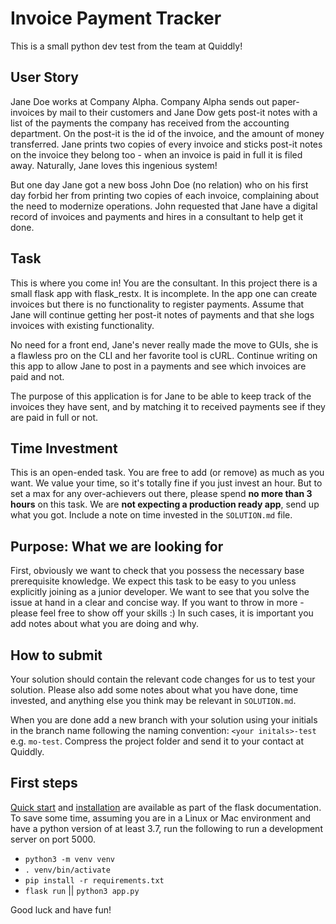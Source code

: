 Invoice Payment Tracker
=======================

This is a small python dev test from the team at Quiddly!

## User Story

Jane Doe works at Company Alpha.
Company Alpha sends out paper-invoices by mail to their customers and Jane Dow gets post-it notes with a list of the 
payments the company has received from the accounting department.
On the post-it is the id of the invoice, and the amount of money transferred.
Jane prints two copies of every invoice and sticks post-it notes on the invoice they belong too - when an invoice is
paid in full it is filed away. Naturally, Jane loves this ingenious system!

But one day Jane got a new boss John Doe (no relation) who on his first day forbid her from printing two copies of
each invoice, complaining about the need to modernize operations. 
John requested that Jane have a digital record of invoices and payments and hires in a consultant to help get it done.

## Task

This is where you come in! You are the consultant.
In this project there is a small flask app with flask_restx. It is incomplete.
In the app one can create invoices but there is no functionality to register payments.
Assume that Jane will continue getting her post-it notes of payments and that she logs invoices with existing
functionality.

No need for a front end, Jane's never really made the move to GUIs, she is a flawless pro on the CLI
and her favorite tool is cURL.
Continue writing on this app to allow Jane to post in a payments and see which invoices are paid and not.

The purpose of this application is for Jane to be able to keep track of the invoices they have sent, and by matching
it to received payments see if they are paid in full or not.

## Time Investment

This is an open-ended task. You are free to add (or remove) as much as you want. 
We value your time, so it's totally fine if you just invest an hour.
But to set a max for any over-achievers out there, please spend **no more than 3 hours** on this task.
We are **not expecting a production ready app**, send up what you got.
Include a note on time invested in the `SOLUTION.md` file.

## Purpose: What we are looking for

First, obviously we want to check that you possess the necessary base prerequisite knowledge.
We expect this task to be easy to you unless explicitly joining as a junior developer.
We want to see that you solve the issue at hand in a clear and concise way.
If you want to throw in more - please feel free to show off your skills :)
In such cases, it is important you add notes about what you are doing and why.

## How to submit

Your solution should contain the relevant code changes for us to test your solution.
Please also add some notes about what you have done, time invested, and anything else you think may be relevant 
in `SOLUTION.md`.

When you are done add a new branch with your solution using your initials in the  branch name following the naming
convention: `<your initals>-test` e.g. `mo-test`. Compress the project folder and send it  to your contact 
at Quiddly.

## First steps

[Quick start](https://flask.palletsprojects.com/en/2.2.x/quickstart/) and
[installation](https://flask.palletsprojects.com/en/2.2.x/installation/)
are available as part of the flask documentation.
To save some time, assuming you are in a Linux or Mac environment and have a python version of at least 3.7,
run the following to run a development server on port 5000.

* `python3 -m venv venv`
* `. venv/bin/activate`
* `pip install -r requirements.txt`
* `flask run` || `python3 app.py`

Good luck and have fun!
